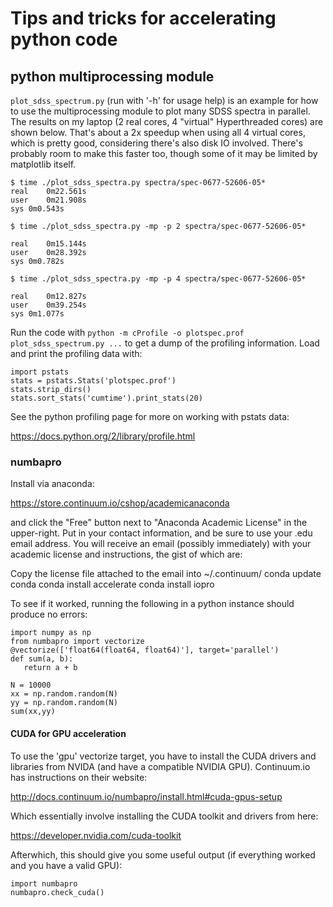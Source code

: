 # Tips and tricks for accelerating python code

## python multiprocessing module

`plot_sdss_spectrum.py` (run with '-h' for usage help) is an example for how to use the multiprocessing module to plot many SDSS spectra in parallel. The results on my laptop (2 real cores, 4 "virtual" Hyperthreaded cores) are shown below. That's about a 2x speedup when using all 4 virtual cores, which is pretty good, considering there's also disk IO involved. There's probably room to make this faster too, though some of it may be limited by matplotlib itself.

```
$ time ./plot_sdss_spectra.py spectra/spec-0677-52606-05*
real    0m22.561s
user    0m21.908s
sys 0m0.543s

$ time ./plot_sdss_spectra.py -mp -p 2 spectra/spec-0677-52606-05*

real    0m15.144s
user    0m28.392s
sys 0m0.782s

$ time ./plot_sdss_spectra.py -mp -p 4 spectra/spec-0677-52606-05*

real    0m12.827s
user    0m39.254s
sys 0m1.077s
```

Run the code with `python -m cProfile -o plotspec.prof plot_sdss_spectrum.py ...` to get a dump of the profiling information. Load and print the profiling data with:
```
import pstats
stats = pstats.Stats('plotspec.prof')
stats.strip_dirs()
stats.sort_stats('cumtime').print_stats(20)
```
See the python profiling page for more on working with pstats data:

https://docs.python.org/2/library/profile.html

### numbapro

Install via anaconda:

https://store.continuum.io/cshop/academicanaconda

and click the "Free" button next to "Anaconda Academic License" in the upper-right. Put in your contact information, and be sure to use your .edu email address. You will receive an email (possibly immediately) with your academic license and instructions, the gist of which are:

Copy the license file attached to the email into ~/.continuum/
  conda update conda
  conda install accelerate
  conda install iopro

To see if it worked, running the following in a python instance should produce no errors:

```
import numpy as np
from numbapro import vectorize
@vectorize(['float64(float64, float64)'], target='parallel')
def sum(a, b):
   return a + b

N = 10000
xx = np.random.random(N)
yy = np.random.random(N)
sum(xx,yy)
```

#### CUDA for GPU acceleration

To use the 'gpu' vectorize target, you have to install the CUDA drivers and libraries from NVIDA (and have a compatible NVIDIA GPU). Continuum.io has instructions on their website:

http://docs.continuum.io/numbapro/install.html#cuda-gpus-setup

Which essentially involve installing the CUDA toolkit and drivers from here:

https://developer.nvidia.com/cuda-toolkit

Afterwhich, this should give you some useful output (if everything worked and you have a valid GPU):

```
import numbapro
numbapro.check_cuda()
```

